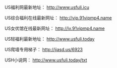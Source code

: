 US福利网最新地址：
http://www.usfuli.icu

US综合福利在线最新网址：
http://vip.91vipmp4.name

US女优馆在线最新网址：
http://iv.91vipmp4.name

US轻福利最新地址：
http://www.usfuli.today

US爬墙专用梯子：
http://jiasd.us/6923

USH小说网：
http://www.usfuli.today/txt
